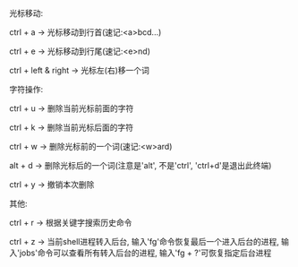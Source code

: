 光标移动:

ctrl + a -> 光标移动到行首(速记:\<a\>bcd...)
  
ctrl + e -> 光标移动到行尾(速记:\<e\>nd)
  
ctrl + left & right -> 光标左(右)移一个词


字符操作:

ctrl + u -> 删除当前光标前面的字符

ctrl + k -> 删除当前光标后面的字符

ctrl + w -> 删除光标前的一个词(速记:\<w\>ard)
  
alt  + d -> 删除光标后的一个词(注意是'alt', 不是'ctrl', 'ctrl+d'是退出此终端)

ctrl + y -> 撤销本次删除

其他:

ctrl + r -> 根据关键字搜索历史命令

ctrl + z -> 当前shell进程转入后台, 输入'fg'命令恢复最后一个进入后台的进程, 输入'jobs'命令可以查看所有转入后台的进程, 输入'fg + ?'可恢复指定后台进程

